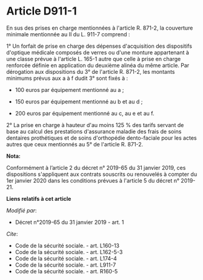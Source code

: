 # Article D911-1

En sus des prises en charge mentionnées à l'article R. 871-2, la couverture minimale mentionnée au II du L. 911-7 comprend :

1° Un forfait de prise en charge des dépenses d'acquisition des dispositifs d'optique médicale composés de verres ou d'une
monture appartenant à une classe prévue à l'article L. 165-1 autre que celle à prise en charge renforcée définie en
application du deuxième alinéa du même article. Par dérogation aux dispositions du 3° de l'article R. 871-2, les montants
minimums prévus aux a à f dudit 3° sont fixés à :

- 100 euros par équipement mentionné au a ;

- 150 euros par équipement mentionné au b et au d ;

- 200 euros par équipement mentionné au c, au e et au f.

2° La prise en charge à hauteur d'au moins 125 % des tarifs servant de base au calcul des prestations d'assurance maladie des
frais de soins dentaires prothétiques et de soins d'orthopédie dento-faciale pour les actes autres que ceux mentionnés au 5°
de l'article R. 871-2.

**Nota:**

Conformément à l’article 2 du décret n° 2019-65 du 31 janvier 2019, ces dispositions s'appliquent aux contrats souscrits ou
renouvelés à compter du 1er janvier 2020 dans les conditions prévues à l'article 5 du décret n° 2019-21.

**Liens relatifs à cet article**

_Modifié par_:

  - Décret n°2019-65 du 31 janvier 2019 - art. 1

_Cite_:

  - Code de la sécurité sociale. - art. L160-13
  - Code de la sécurité sociale. - art. L162-5-3
  - Code de la sécurité sociale. - art. L174-4
  - Code de la sécurité sociale. - art. L911-7
  - Code de la sécurité sociale. - art. R160-5
